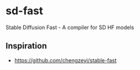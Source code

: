 # sd-fast
Stable Diffusion Fast - A compiler for SD HF models

## Inspiration
- https://github.com/chengzeyi/stable-fast
